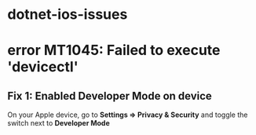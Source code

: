 # dotnet-ios-issues

# error MT1045: Failed to execute 'devicectl'

## Fix 1: Enabled Developer Mode on device

On your Apple device, go to **Settings => Privacy & Security** and toggle the switch next to **Developer Mode**
